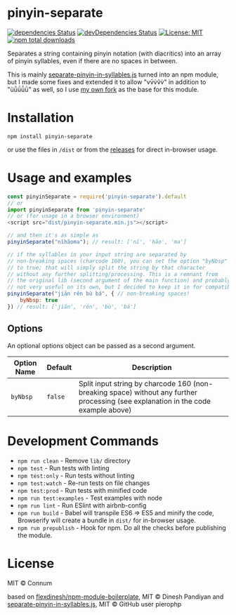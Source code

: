 # pinyin-separate

[![dependencies Status](https://david-dm.org/Connum/npm-pinyin-separate/status.svg)](https://david-dm.org/Connum/npm-pinyin-separate) [![devDependencies Status](https://david-dm.org/Connum/npm-pinyin-separate/dev-status.svg)](https://david-dm.org/Connum/npm-pinyin-separate?type=dev) [![License: MIT](https://img.shields.io/badge/License-MIT-blue.svg)](https://opensource.org/licenses/MIT) [![npm total downloads](https://img.shields.io/npm/dt/pinyin-separate.svg)](https://www.npmjs.com/package/pinyin-separate)

Separates a string containing pinyin notation (with diacritics) into an array of pinyin syllables, even if there are no spaces in between.

This is mainly [separate-pinyin-in-syllables.js](https://github.com/pierophp/pinyin/blob/master/shared/helpers/separate-pinyin-in-syllables.js) turned into an npm module, but I made some fixes and extended it to allow "vv̄v́v̆v̀" in addition to "üǖǘǚǜ" as well, so I use [my own fork](https://github.com/Connum/pinyin) as the base for this module.

# Installation
`npm install pinyin-separate`

or use the files in `/dist` or from the [releases](https://github.com/Connum/npm-pinyin-separate/releases) for direct in-browser usage.

# Usage and examples
```js
const pinyinSeparate = require('pinyin-separate').default
// or
import pinyinSeparate from 'pinyin-separate'
// or (for usage in a browser environment)
<script src="dist/pinyin-separate.min.js"></script>

// and then it's as simple as
pinyinSeparate("nĭhăoma"); // result: ['nĭ', 'hăo', 'ma']

// if the syllables in your input string are separated by
// non-breaking spaces (charcode 160), you can set the option "byNbsp"
// to true; that will simply split the string by that character
// without any further splitting/processing. This is a remnant from
// the original lib (second argument of the main function) and probably
// not very useful on its own, but I decided to keep it in for compatibility
pinyinSeparate("jiān rěn bù bá", { // non-breaking spaces!
    byNbsp: true
}) // result: ['jiān', 'rěn', 'bù', 'bá']
```

## Options
An optional options object can be passed as a second argument.

| Option Name  | Default | Description |
| ------------- | ------------- | ------------- |
| `byNbsp`  | `false`  | Split input string by charcode 160 (non-breaking space) without any further processing (see explanation in the code example above) |

# Development Commands
- `npm run clean` - Remove `lib/` directory
- `npm test` - Run tests with linting
- `npm test:only` - Run tests without linting
- `npm test:watch` - Re-run tests on file changes
- `npm test:prod` - Run tests with minified code
- `npm run test:examples` - Test examples with node
- `npm run lint` - Run ESlint with airbnb-config
- `npm run build` - Babel will transpile ES6 => ES5 and minify the code, Browserify will create a bundle in `dist/` for in-browser usage.
- `npm run prepublish` - Hook for npm. Do all the checks before publishing the module.

# License

MIT © Connum

based on [flexdinesh/npm-module-boilerplate](https://github.com/flexdinesh/npm-module-boilerplate), MIT © Dinesh Pandiyan
and [separate-pinyin-in-syllables.js](https://github.com/pierophp/pinyin/blob/master/shared/helpers/separate-pinyin-in-syllables.js), MIT © GitHub user pierophp
